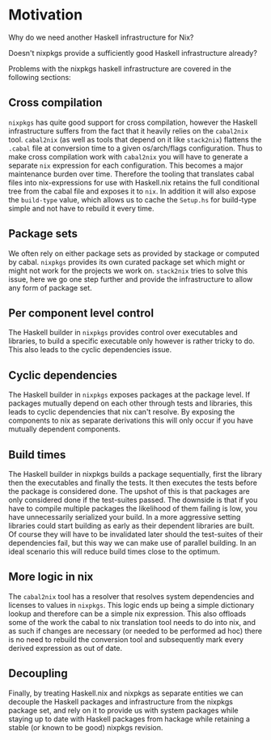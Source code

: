 # Motivation

Why do we need another Haskell infrastructure for Nix?

Doesn't nixpkgs
provide a sufficiently good Haskell infrastructure already?

Problems with
the nixpkgs haskell infrastructure are covered in the following sections:

## Cross compilation

`nixpkgs` has quite good support for cross compilation, however the
Haskell infrastructure suffers from the fact that it heavily relies on
the `cabal2nix` tool.  `cabal2nix` (as well as tools that depend on it
like `stack2nix`) flattens the `.cabal` file at conversion time to a
given os/arch/flags configuration.  Thus to make cross compilation
work with `cabal2nix` you will have to generate a separate `nix`
expression for each configuration.  This becomes a major maintenance
burden over time.  Therefore the tooling that translates cabal files
into nix-expressions for use with Haskell.nix retains the full
conditional tree from the cabal file and exposes it to `nix`.  In
addition it will also expose the `build-type` value, which allows us
to cache the `Setup.hs` for build-type simple and not have to rebuild
it every time.

## Package sets

We often rely on either package sets as provided by stackage or
computed by cabal.  `nixpkgs` provides its own curated package set
which might or might not work for the projects we work on.
`stack2nix` tries to solve this issue, here we go one step further and
provide the infrastructure to allow any form of package set.

## Per component level control

The Haskell builder in `nixpkgs` provides control over executables and
libraries, to build a specific executable only however is rather
tricky to do.  This also leads to the cyclic dependencies issue.

## Cyclic dependencies

The Haskell builder in `nixpkgs` exposes packages at the
package level. If packages mutually depend on each other through tests
and libraries, this leads to cyclic dependencies that nix can't resolve. By
exposing the components to nix as separate derivations this will only
occur if you have mutually dependent components.

## Build times

The Haskell builder in nixpkgs builds a package sequentially, first the
library then the executables and finally the tests.  It then executes
the tests before the package is considered done.  The upshot of this
is that packages are only considered done if the test-suites
passed.  The downside is that if you have to compile multiple packages
the likelihood of them failing is low, you have unnecessarily
serialized your build.  In a more aggressive setting libraries could
start building as early as their dependent libraries are built.  Of
course they will have to be invalidated later should the test-suites
of their dependencies fail, but this way we can make use of parallel
building.  In an ideal scenario this will reduce build times close to
the optimum.

## More logic in nix

The `cabal2nix` tool has a resolver that resolves system dependencies
and licenses to values in `nixpkgs`.  This logic ends up being a simple
dictionary lookup and therefore can be a simple nix expression. This also
offloads some of the work the cabal to nix translation tool needs to
do into nix, and as such if changes are necessary (or needed to be
performed ad hoc) there is no need to rebuild the conversion tool and
subsequently mark every derived expression as out of date.

## Decoupling

Finally, by treating Haskell.nix and nixpkgs as separate entities we
can decouple the Haskell packages and infrastructure from the nixpkgs
package set, and rely on it to provide us with system packages while
staying up to date with Haskell packages from hackage while retaining
a stable (or known to be good) nixpkgs revision.
